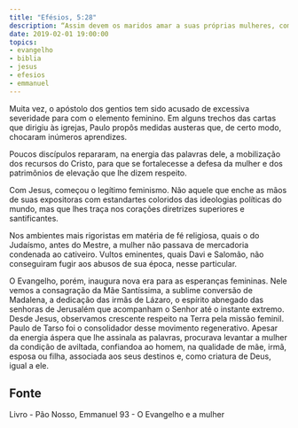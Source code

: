 ```yaml
---
title: "Efésios, 5:28"
description: “Assim devem os maridos amar a suas próprias mulheres, como a seus próprios corpos. Quem ama a sua mulher, ama­se a si mesmo.” - Paulo
date: 2019-02-01 19:00:00
topics: 
- evangelho
- biblia
- jesus
- efesios
- emmanuel
---
```


Muita vez, o apóstolo dos gentios tem sido acusado de excessiva severidade
para com o elemento feminino. Em alguns trechos das cartas que dirigiu às igrejas,
Paulo propôs medidas austeras que, de certo modo, chocaram inúmeros aprendizes.

Poucos discípulos repararam, na energia das palavras dele, a mobilização dos
recursos do Cristo, para que se fortalecesse a defesa da mulher e dos patrimônios de
elevação que lhe dizem respeito.

Com Jesus, começou o legítimo feminismo. Não aquele que enche as mãos
de suas expositoras com estandartes coloridos das ideologias políticas do mundo,
mas que lhes traça nos corações diretrizes superiores e santificantes.

Nos ambientes mais rigoristas em matéria de fé religiosa, quais o do
Judaísmo, antes do Mestre, a mulher não passava de mercadoria condenada ao
cativeiro. Vultos eminentes, quais Davi e Salomão, não conseguiram fugir aos
abusos de sua época, nesse particular.

O Evangelho, porém, inaugura nova era para as esperanças femininas. Nele
vemos a consagração da Mãe Santíssima, a sublime conversão de Madalena, a
dedicação das irmãs de Lázaro, o espírito abnegado das senhoras de Jerusalém que
acompanham o Senhor até o instante extremo. Desde Jesus, observamos crescente
respeito na Terra pela missão feminil. Paulo de Tarso foi o consolidador desse
movimento regenerativo. Apesar da energia áspera que lhe assinala as palavras,
procurava levantar a mulher da condição de aviltada, confiando­a ao homem, na
qualidade de mãe, irmã, esposa ou filha, associada aos seus destinos e, como criatura
de Deus, igual a ele.



## Fonte
Livro - Pão Nosso, Emmanuel
93 - O Evangelho e a mulher
